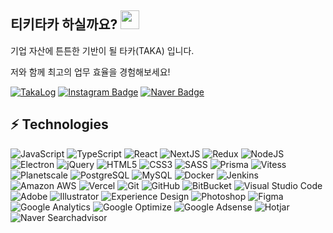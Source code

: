 ## 티키타카 하실까요? <img src="https://raw.githubusercontent.com/aemmadi/aemmadi/master/wave.gif" width="30">

기업 자산에 튼튼한 기반이 될 타카(TAKA) 입니다.

저와 함께 최고의 업무 효율을 경험해보세요!

[![TakaLog](https://img.shields.io/badge/-TakaLog-ad6cff?style=flat-square&logo=codemagic&logoColor=black&link=https://www.takalog.co.kr/)](https://www.takalog.co.kr/)
[![Instagram Badge](https://img.shields.io/badge/-k.byunghyun-E4405F?style=flat-square&logo=instagram&logoColor=white&link=https://instagram.com/k.byunghyun/)](https://www.instagram.com/k.byunghyun)
[![Naver Badge](https://img.shields.io/badge/-huraim@naver.com-03C75A?style=flat-square&logo=Naver&logoColor=white&link=mailto:huraim@naver.com)](mailto:huraim@naver.com)

## ⚡ Technologies

![JavaScript](https://img.shields.io/badge/-JavaScript-black?style=flat-square&logo=javascript)
![TypeScript](https://img.shields.io/badge/-TypeScript-black?style=flat-square&logo=typescript)
![React](https://img.shields.io/badge/-React-black?style=flat-square&logo=react)
![NextJS](https://img.shields.io/badge/-NextJS-black?style=flat-square&logo=nextdotjs)
![Redux](https://img.shields.io/badge/-Recoil-black?style=flat-square&logo=redux)
![NodeJS](https://img.shields.io/badge/-NodeJS-black?style=flat-square&logo=Node.js)
![Electron](https://img.shields.io/badge/-Electron-black?style=flat-square&logo=electron)
![jQuery](https://img.shields.io/badge/-jQuery-black?style=flat-square&logo=jquery)
![HTML5](https://img.shields.io/badge/-HTML5-black?style=flat-square&logo=html5&logoColor=white)
![CSS3](https://img.shields.io/badge/-CSS3-black?style=flat-square&logo=css3)
![SASS](https://img.shields.io/badge/-Sass-black?style=flat-square&logo=sass)
![Prisma](https://img.shields.io/badge/-Prisma-black?style=flat-square&logo=prisma)
![Vitess](https://img.shields.io/badge/-Vitess-black?style=flat-square&logo=vitess)
![Planetscale](https://img.shields.io/badge/-Planetscale-black?style=flat-square&logo=planetscale)
![PostgreSQL](https://img.shields.io/badge/-PostgreSQL-black?style=flat-square&logo=postgresql)
![MySQL](https://img.shields.io/badge/-MySQL-black?style=flat-square&logo=mysql)
![Docker](https://img.shields.io/badge/-Docker-black?style=flat-square&logo=docker)
![Jenkins](https://img.shields.io/badge/-Jenkins-black?style=flat-square&logo=jenkins)
![Amazon AWS](https://img.shields.io/badge/Amazon%20AWS-black?style=flat-square&logo=amazon-aws)
![Vercel](https://img.shields.io/badge/-Vercel-black?style=flat-square&logo=vercel)
![Git](https://img.shields.io/badge/-Git-black?style=flat-square&logo=git)
![GitHub](https://img.shields.io/badge/-GitHub-black?style=flat-square&logo=github)
![BitBucket](https://img.shields.io/badge/-BitBucket-black?style=flat-square&logo=bitbucket)
![Visual Studio Code](https://img.shields.io/badge/-Visual%20Studio%20Code-black?style=flat-square&logo=visualstudiocode)
![Adobe](https://img.shields.io/badge/-Adobe-black?style=flat-square&logo=adobe)
![Illustrator](https://img.shields.io/badge/-Illustrator-black?style=flat-square&logo=adobeillustrator)
![Experience Design](https://img.shields.io/badge/-Experience%20Design-black?style=flat-square&logo=adobexd)
![Photoshop](https://img.shields.io/badge/-Photoshop-black?style=flat-square&logo=adobephotoshop)
![Figma](https://img.shields.io/badge/-Figma-black?style=flat-square&logo=figma)
![Google Analytics](https://img.shields.io/badge/-Google%20Analytics-black?style=flat-square&logo=googleanalytics)
![Google Optimize](https://img.shields.io/badge/-Google%20Optimize-black?style=flat-square&logo=googleoptimize)
![Google Adsense](https://img.shields.io/badge/-Google%20Adsense-black?style=flat-square&logo=googleadsense)
![Hotjar](https://img.shields.io/badge/-Hotjar-black?style=flat-square&logo=hotjar)
![Naver Searchadvisor](https://img.shields.io/badge/-Naver%20Searchadvisor-black?style=flat-square&logo=naver)
